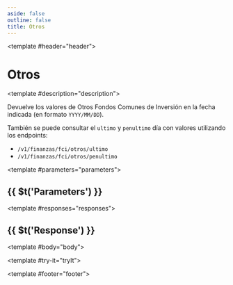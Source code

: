 ```yaml
---
aside: false
outline: false
title: Otros
---
```


<script setup>
import { useRoute, useData } from 'vitepress'

const route = useRoute()

const { isDark } = useData()
</script>

<Operation method="GET" id="get-finanzas-fci-otros-fecha">

<template #header="header">

# Otros

</template>

<template #description="description">

Devuelve los valores de Otros Fondos Comunes de Inversión en la fecha indicada (en formato `YYYY/MM/DD`).

También se puede consultar el `ultimo` y `penultimo` día con valores utilizando los endpoints: 

- `/v1/finanzas/fci/otros/ultimo`
- `/v1/finanzas/fci/otros/penultimo`

<!--@include: ./parts/get-finanzas-fci-otros-fecha-description-after.md -->

</template>

<template #parameters="parameters">

## {{ $t('Parameters') }}

<Parameters operation-id="get-finanzas-fci-otros-fecha" :parameters="parameters.parameters" />

</template>

<template #responses="responses">

## {{ $t('Response') }}

<Responses :responses="responses.responses" :schema="responses.schema" :responseType="responses.responseType" :isDark="isDark">

<template #body="body">

<ResponseBody :schema="body.schema" :responseType="body.responseType" />

</template>

</Responses>

</template>

<template #try-it="tryIt">

<TryWithVariables :operation-id="tryIt.operationId" :method="tryIt.method" :path="tryIt.path" :baseUrl="tryIt.baseUrl" :isDark="isDark" />

</template>

<template #footer="footer">

<!--@include: ./parts/get-finanzas-fci-otros-fecha-footer.md -->

</template>

</Operation>
